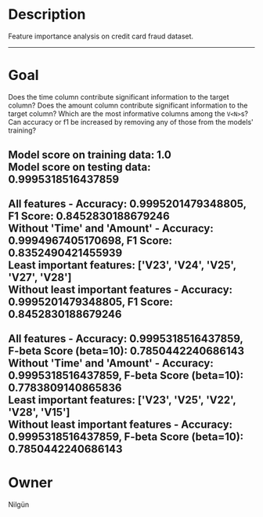 # Description

Feature importance analysis on credit card fraud dataset.

---

# Goal

Does the time column contribute significant information to the target column?
Does the amount column contribute significant information to the target column?
Which are the most informative columns among the `V<N>`s?
Can accuracy or f1 be increased by removing any of those from the models' training?

Model score on training data: 1.0<br/>
Model score on testing data: 0.9995318516437859<br/>
<br/>
All features - Accuracy: 0.9995201479348805, F1 Score: 0.8452830188679246<br/>
Without 'Time' and 'Amount' - Accuracy: 0.9994967405170698, F1 Score: 0.8352490421455939<br/>
Least important features: ['V23', 'V24', 'V25', 'V27', 'V28']<br/>
Without least important features - Accuracy: 0.9995201479348805, F1 Score: 0.8452830188679246<br/>
<br/>
All features - Accuracy: 0.9995318516437859, F-beta Score (beta=10): 0.7850442240686143<br/>
Without 'Time' and 'Amount' - Accuracy: 0.9995318516437859, F-beta Score (beta=10): 0.7783809140865836<br/>
Least important features: ['V23', 'V25', 'V22', 'V28', 'V15']<br/>
Without least important features - Accuracy: 0.9995318516437859, F-beta Score (beta=10): 0.7850442240686143<br/>
---

# Owner

Nilgün
